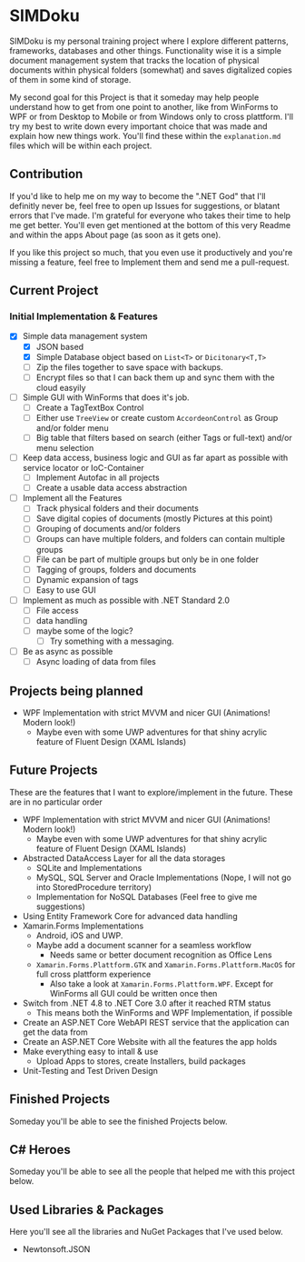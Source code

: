 # SIMDoku
SIMDoku is my personal training project where I explore different patterns, frameworks, databases and other things.
Functionality wise it is a simple document management system that tracks the location of physical documents within physical folders (somewhat) and saves digitalized copies of them in some kind of storage. 

My second goal for this Project is that it someday may help people understand how to get from one point to another, like from WinForms to WPF or from Desktop to Mobile or from Windows only to cross plattform. I'll try my best to write down every important choice that was made and explain how new things work. You'll find these within the `explanation.md` files which will be within each project.
## Contribution
If you'd like to help me on my way to become the ".NET God" that I'll definitly never be, feel free to open up Issues for suggestions, or blatant errors that I've made. I'm grateful for everyone who takes their time to help me get better. You'll even get mentioned at the bottom of this very Readme and within the apps About page (as soon as it gets one).

If you like this project so much, that you even use it productively and you're missing a feature, feel free to Implement them and send me a pull-request.

## Current Project
### Initial Implementation & Features
- [x] Simple data management system
  - [x] JSON based
  - [x] Simple Database object based on `List<T>` or `Dicitonary<T,T>`
  - [ ] Zip the files together to save space with backups.
  - [ ] Encrypt files so that I can back them up and sync them with the cloud easyily
- [ ] Simple GUI with WinForms that does it's job.
  - [ ] Create a TagTextBox Control
  - [ ] Either use `TreeView` or create custom `AccordeonControl` as Group and/or folder menu
  - [ ] Big table that filters based on search (either Tags or full-text) and/or menu selection
- [ ] Keep data access, business logic and GUI as far apart as possible with service locator or IoC-Container
  - [ ] Implement Autofac in all projects
  - [ ] Create a usable data access abstraction
- [ ] Implement all the Features
  - [ ] Track physical folders and their documents
  - [ ] Save digital copies of documents (mostly Pictures at this point)
  - [ ] Grouping of documents and/or folders
  - [ ] Groups can have multiple folders, and folders can contain multiple groups
  - [ ] File can be part of multiple groups but only be in one folder
  - [ ] Tagging of groups, folders and documents 
  - [ ] Dynamic expansion of tags
  - [ ] Easy to use GUI
- [ ] Implement as much as possible with .NET Standard 2.0
  - [ ] File access
  - [ ] data handling
  - [ ] maybe some of the logic?
    - [ ] Try something with a messaging.
- [ ] Be as async as possible
  - [ ] Async loading of data from files

## Projects being planned
- WPF Implementation with strict MVVM and nicer GUI (Animations! Modern look!)
   - Maybe even with some UWP adventures for that shiny acrylic feature of Fluent Design (XAML Islands)

## Future Projects
These are the features that I want to explore/implement in the future. These are in no particular order
- WPF Implementation with strict MVVM and nicer GUI (Animations! Modern look!)
   - Maybe even with some UWP adventures for that shiny acrylic feature of Fluent Design (XAML Islands)
- Abstracted DataAccess Layer for all the data storages
  - SQLite and Implementations
  - MySQL, SQL Server and Oracle Implementations (Nope, I will not go into StoredProcedure territory)
  - Implementation for NoSQL Databases (Feel free to give me suggestions)
- Using Entity Framework Core for advanced data handling
- Xamarin.Forms Implementations
  - Android, iOS and UWP. 
  - Maybe add a document scanner for a seamless workflow
    - Needs same or better document recognition as Office Lens
  - `Xamarin.Forms.Plattform.GTK` and `Xamarin.Forms.Plattform.MacOS` for full cross plattform experience
    - Also take a look at `Xamarin.Forms.Plattform.WPF`. Except for WinForms all GUI could be written once then
- Switch from .NET 4.8 to .NET Core 3.0 after it reached RTM status
  - This means both the WinForms and WPF Implementation, if possible
- Create an ASP.NET Core WebAPI REST service that the application can get the data from
- Create an ASP.NET Core Website with all the features the app holds
- Make everything easy to intall & use
  - Upload Apps to stores, create Installers, build packages
- Unit-Testing and Test Driven Design



## Finished Projects
Someday you'll be able to see the finished Projects below.


## C# Heroes
Someday you'll be able to see all the people that helped me with this project below.

## Used Libraries & Packages
Here you'll see all the libraries and NuGet Packages that I've used below.
 - Newtonsoft.JSON
